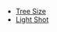 * [Tree Size](https://www.jam-software.com/treesize_free)
* [Light Shot](https://app.prntscr.com/ru/index.html)
